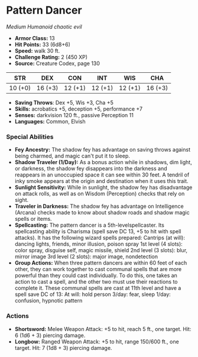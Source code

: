 # Pattern Dancer

*Medium* *Humanoid* *chaotic evil*

- **Armor Class:** 13
- **Hit Points:** 33 (6d8+6)
- **Speed:** walk 30 ft.
- **Challenge Rating:** 2 (450 XP)
- **Source:** Creature Codex, page 130

| STR | DEX | CON | INT | WIS | CHA |
| --- | --- | --- | --- | --- | --- |
| 10 (+0) | 16 (+3) | 12 (+1) | 12 (+1) | 12 (+1) | 16 (+3) |

- **Saving Throws**: Dex +5, Wis +3, Cha +5
- **Skills:** acrobatics +5, deception +5, performance +7
- **Senses:** darkvision 120 ft., passive Perception 11
- **Languages:** Common, Elvish

### Special Abilities

- **Fey Ancestry:** The shadow fey has advantage on saving throws against being charmed, and magic can't put it to sleep.
- **Shadow Traveler (1/Day):** As a bonus action while in shadows, dim light, or darkness, the shadow fey disappears into the darkness and reappears in an unoccupied space it can see within 30 feet. A tendril of inky smoke appears at the origin and destination when it uses this trait.
- **Sunlight Sensitivity:** While in sunlight, the shadow fey has disadvantage on attack rolls, as well as on Wisdom (Perception) checks that rely on sight.
- **Traveler in Darkness:** The shadow fey has advantage on Intelligence (Arcana) checks made to know about shadow roads and shadow magic spells or items.
- **Spellcasting:** The pattern dancer is a 5th-levelspellcaster. Its spellcasting ability is Charisma (spell save DC 13, +5 to hit with spell attacks). It has the following wizard spells prepared:
Cantrips (at will): dancing lights, friends, minor illusion, poison spray
1st level (4 slots): color spray, disguise self, magic missile, shield
2nd level (3 slots): blur, mirror image
3rd level (2 slots): major image, nondetection
- **Group Actions:** When three pattern dancers are within 60 feet of each other, they can work together to cast communal spells that are more powerful than they could cast individually. To do this, one takes an action to cast a spell, and the other two must use their reactions to complete it. These communal spells are cast at 11th level and have a spell save DC of 13:
At will: hold person
3/day: fear, sleep
1/day: confusion, hypnotic pattern

### Actions

- **Shortsword:** Melee Weapon Attack: +5 to hit, reach 5 ft., one target. Hit: 6 (1d6 + 3) piercing damage.
- **Longbow:** Ranged Weapon Attack: +5 to hit, range 150/600 ft., one target. Hit: 7 (1d8 + 3) piercing damage.


